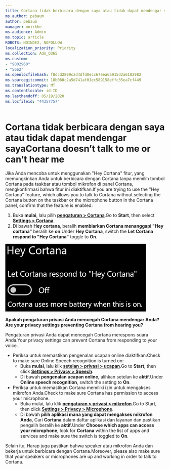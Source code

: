 ```yaml
---
title: Cortana tidak berbicara dengan saya atau tidak dapat mendengar saya
ms.author: pebaum
author: pebaum
manager: mnirkhe
ms.audience: Admin
ms.topic: article
ROBOTS: NOINDEX, NOFOLLOW
localization_priority: Priority
ms.collection: Adm_O365
ms.custom:
- "9002960"
- "5662"
ms.openlocfilehash: f8dcd2899cad4dfd0ecc67eea6a915d2a6182982
ms.sourcegitcommit: 18b080c2a5d741af01ec589158effc35ea7cf449
ms.translationtype: MT
ms.contentlocale: id-ID
ms.lasthandoff: 05/19/2020
ms.locfileid: "44357757"
---
```

# <a name="cortana-doesnt-talk-to-me-or-cant-hear-me"></a><span data-ttu-id="b1357-102">Cortana tidak berbicara dengan saya atau tidak dapat mendengar saya</span><span class="sxs-lookup"><span data-stu-id="b1357-102">Cortana doesn’t talk to me or can’t hear me</span></span>

<span data-ttu-id="b1357-103">Jika Anda mencoba untuk menggunakan "Hey Cortana" fitur, yang memungkinkan Anda untuk berbicara dengan Cortana tanpa memilih tombol Cortana pada taskbar atau tombol mikrofon di panel Cortana, mengkonfirmasi bahwa fitur ini diaktifkan:</span><span class="sxs-lookup"><span data-stu-id="b1357-103">If you are trying to use the "Hey Cortana" feature, which allows you to talk to Cortana without selecting the Cortana button on the taskbar or the microphone button in the Cortana panel, confirm that the feature is enabled:</span></span>

1. <span data-ttu-id="b1357-104">Buka **mulai**, lalu pilih **[pengaturan > Cortana](ms-settings:cortana?activationSource=GetHelp)**.</span><span class="sxs-lookup"><span data-stu-id="b1357-104">Go to **Start**, then select **[Settings > Cortana](ms-settings:cortana?activationSource=GetHelp)**.</span></span>
2. <span data-ttu-id="b1357-105">Di bawah **Hey cortana**, beralih **membiarkan Cortana menanggapi "Hey cortana"** beralih ke **on**.</span><span class="sxs-lookup"><span data-stu-id="b1357-105">Under **Hey Cortana**, switch the **Let Cortana respond to "Hey Cortana"** toggle to **On**.</span></span>

![Hei Cortana](media/hey-cortana.png)

<span data-ttu-id="b1357-107">**Apakah pengaturan privasi Anda mencegah Cortana mendengar Anda?**</span><span class="sxs-lookup"><span data-stu-id="b1357-107">**Are your privacy settings preventing Cortana from hearing you?**</span></span>

<span data-ttu-id="b1357-108">Pengaturan privasi Anda dapat mencegah Cortana merespons suara Anda.</span><span class="sxs-lookup"><span data-stu-id="b1357-108">Your privacy settings can prevent Cortana from responding to your voice.</span></span>
- <span data-ttu-id="b1357-109">Periksa untuk memastikan pengenalan ucapan online diaktifkan:</span><span class="sxs-lookup"><span data-stu-id="b1357-109">Check to make sure Online Speech recognition is turned on:</span></span>
    - <span data-ttu-id="b1357-110">Buka **mulai**, lalu klik **[setelan > privasi > ucapan](ms-settings:privacy-speech?activationSource=GetHelp)**.</span><span class="sxs-lookup"><span data-stu-id="b1357-110">Go to **Start**, then click **[Settings > Privacy > Speech](ms-settings:privacy-speech?activationSource=GetHelp)**.</span></span>
    - <span data-ttu-id="b1357-111">Di bawah **pengenalan ucapan online**, alihkan setelan ke **aktif**.</span><span class="sxs-lookup"><span data-stu-id="b1357-111">Under **Online speech recognition**, switch the setting to **On**.</span></span>
- <span data-ttu-id="b1357-112">Periksa untuk memastikan Cortana memiliki izin untuk mengakses mikrofon Anda.</span><span class="sxs-lookup"><span data-stu-id="b1357-112">Check to make sure Cortana has permission to access your microphone.</span></span> 
    - <span data-ttu-id="b1357-113">Buka mulai, lalu klik **[pengaturan > privasi > mikrofon](ms-settings:privacy-microphone?activationSource=GetHelp)**.</span><span class="sxs-lookup"><span data-stu-id="b1357-113">Go to Start, then click **[Settings > Privacy > Microphone](ms-settings:privacy-microphone?activationSource=GetHelp)**.</span></span>
    - <span data-ttu-id="b1357-114">Di bawah **pilih aplikasi mana yang dapat mengakses mikrofon Anda**, Cari **Cortana** dalam daftar aplikasi dan layanan dan pastikan pengalih beralih ke **aktif**.</span><span class="sxs-lookup"><span data-stu-id="b1357-114">Under **Choose which apps can access your microphone**, look for **Cortana** within the list of apps and services and make sure the switch is toggled to **On**.</span></span>

<span data-ttu-id="b1357-115">Selain itu, Harap juga pastikan bahwa speaker atau mikrofon Anda dan bekerja untuk berbicara dengan Cortana.</span><span class="sxs-lookup"><span data-stu-id="b1357-115">Moreover, please also make sure that your speakers or microphones are up and working in order to talk to Cortana.</span></span>
